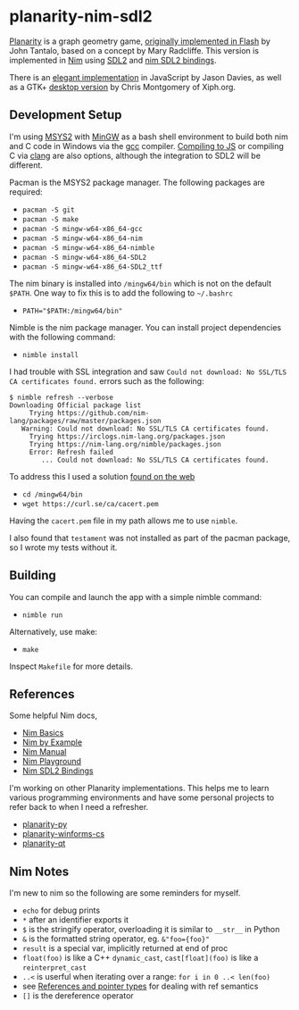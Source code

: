 # planarity-nim-sdl2

[Planarity](https://en.wikipedia.org/wiki/Planarity) is a graph geometry game, [originally implemented in Flash](http://planarity.net/) by John Tantalo, based on a concept by Mary Radcliffe. This version is implemented in [Nim](https://nim-lang.org/) using [SDL2](https://www.libsdl.org/) and [nim SDL2 bindings](https://github.com/nim-lang/sdl2).

There is an [elegant implementation](https://www.jasondavies.com/planarity/) in JavaScript by Jason Davies, as well as a GTK+ [desktop version](http://web.mit.edu/xiphmont/Public/gPlanarity.html) by Chris Montgomery of Xiph.org.


## Development Setup

I'm using [MSYS2](https://www.msys2.org/) with [MinGW](http://mingw-w64.org/) as a bash shell environment to build both nim and C code in Windows via the [gcc](https://gcc.gnu.org/) compiler. [Compiling to JS](https://nim-lang.org/docs/backends.html#backends-the-javascript-target) or compiling C via [clang](https://clang.llvm.org/) are also options, although the integration to SDL2 will be different.

Pacman is the MSYS2 package manager. The following packages are required:

* `pacman -S git`
* `pacman -S make`
* `pacman -S mingw-w64-x86_64-gcc`
* `pacman -S mingw-w64-x86_64-nim`
* `pacman -S mingw-w64-x86_64-nimble`
* `pacman -S mingw-w64-x86_64-SDL2`
* `pacman -S mingw-w64-x86_64-SDL2_ttf`

The nim binary is installed into `/mingw64/bin` which is not on the default `$PATH`. One way to fix this is to add the following to `~/.bashrc`

* `PATH="$PATH:/mingw64/bin"`

Nimble is the nim package manager. You can install project dependencies with the following command:

* `nimble install`

I had trouble with SSL integration and saw `Could not download: No SSL/TLS CA certificates found.` errors such as the following:

```
$ nimble refresh --verbose
Downloading Official package list
     Trying https://github.com/nim-lang/packages/raw/master/packages.json
   Warning: Could not download: No SSL/TLS CA certificates found.
     Trying https://irclogs.nim-lang.org/packages.json
     Trying https://nim-lang.org/nimble/packages.json
     Error: Refresh failed
        ... Could not download: No SSL/TLS CA certificates found.
```

To address this I used a solution [found on the web](https://forum.nim-lang.org/t/7551)

* `cd /mingw64/bin`
* `wget https://curl.se/ca/cacert.pem`

Having the `cacert.pem` file in my path allows me to use `nimble`.

I also found that `testament` was not installed as part of the pacman package, so I wrote my tests without it.


## Building

You can compile and launch the app with a simple nimble command:

* `nimble run`

Alternatively, use make:

* `make`

Inspect `Makefile` for more details.


## References

Some helpful Nim docs,

* [Nim Basics](https://narimiran.github.io/nim-basics/)
* [Nim by Example](https://nim-by-example.github.io/)
* [Nim Manual](https://nim-lang.org/docs/manual.html)
* [Nim Playground](https://play.nim-lang.org/)
* [Nim SDL2 Bindings](https://github.com/nim-lang/sdl2/blob/master/src/sdl2.nim)

I'm working on other Planarity implementations. This helps me to learn various programming environments and have some personal projects to refer back to when I need a refresher.

* [planarity-py](https://github.com/parappayo/planarity-py)
* [planarity-winforms-cs](https://github.com/parappayo/planarity-winforms-cs)
* [planarity-qt](https://github.com/parappayo/planarity-qt)


## Nim Notes

I'm new to nim so the following are some reminders for myself.

* `echo` for debug prints
* `*` after an identifier exports it
* `$` is the stringify operator, overloading it is similar to `__str__` in Python
* `&` is the formatted string operator, eg. `&"foo={foo}"`
* `result` is a special var, implicitly returned at end of proc
* `float(foo)` is like a C++ `dynamic_cast`, `cast[float](foo)` is like a `reinterpret_cast`
* `..<` is userful when iterating over a range: `for i in 0 ..< len(foo)`
* see [References and pointer types](https://nim-lang.org/docs/manual.html#types-reference-and-pointer-types) for dealing with ref semantics
* `[]` is the dereference operator
